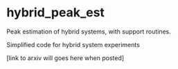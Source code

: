 # hybrid_peak_est
Peak estimation of hybrid systems, with support routines.


Simplified code for hybrid system experiments

[link to arxiv will goes here when posted]
